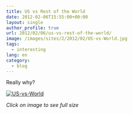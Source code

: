 ```yaml
---
title: US vs Rest of the World
date: 2012-02-06T15:55:00+00:00
layout: single
author_profile: true
url: 2012/02/06/us-vs-rest-of-the-world/
image: /images/sites/2/2012/02/US-vs-World.jpg
tags:
  - interesting
lang: en
category: 
  - blog
---
```

Really why?

[![US-vs-World](/images/2012/02/US-vs-World.jpg)](/images/2012/02/US-vs-World.jpg)

_Click on image to see full size_